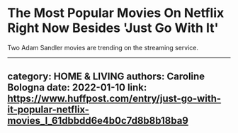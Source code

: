 # The Most Popular Movies On Netflix Right Now Besides 'Just Go With It'

Two Adam Sandler movies are trending on the streaming service.

---
category: HOME & LIVING
authors: Caroline Bologna
date: 2022-01-10
link: https://www.huffpost.com/entry/just-go-with-it-popular-netflix-movies_l_61dbbdd6e4b0c7d8b8b18ba9
---
